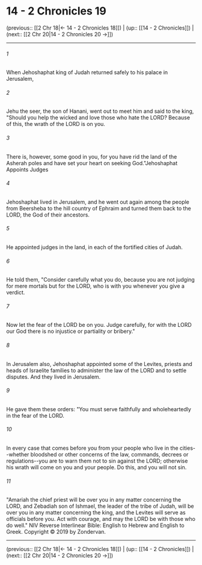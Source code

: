 # 14 - 2 Chronicles 19

(previous:: [[2 Chr 18|← 14 - 2 Chronicles 18]]) | (up:: [[14 - 2 Chronicles]]) | (next:: [[2 Chr 20|14 - 2 Chronicles 20 →]])

***


###### 1 
When Jehoshaphat king of Judah returned safely to his palace in Jerusalem, 

###### 2 
Jehu the seer, the son of Hanani, went out to meet him and said to the king, "Should you help the wicked and love those who hate the LORD? Because of this, the wrath of the LORD is on you. 

###### 3 
There is, however, some good in you, for you have rid the land of the Asherah poles and have set your heart on seeking God."Jehoshaphat Appoints Judges 

###### 4 
Jehoshaphat lived in Jerusalem, and he went out again among the people from Beersheba to the hill country of Ephraim and turned them back to the LORD, the God of their ancestors. 

###### 5 
He appointed judges in the land, in each of the fortified cities of Judah. 

###### 6 
He told them, "Consider carefully what you do, because you are not judging for mere mortals but for the LORD, who is with you whenever you give a verdict. 

###### 7 
Now let the fear of the LORD be on you. Judge carefully, for with the LORD our God there is no injustice or partiality or bribery." 

###### 8 
In Jerusalem also, Jehoshaphat appointed some of the Levites, priests and heads of Israelite families to administer the law of the LORD and to settle disputes. And they lived in Jerusalem. 

###### 9 
He gave them these orders: "You must serve faithfully and wholeheartedly in the fear of the LORD. 

###### 10 
In every case that comes before you from your people who live in the cities--whether bloodshed or other concerns of the law, commands, decrees or regulations--you are to warn them not to sin against the LORD; otherwise his wrath will come on you and your people. Do this, and you will not sin. 

###### 11 
"Amariah the chief priest will be over you in any matter concerning the LORD, and Zebadiah son of Ishmael, the leader of the tribe of Judah, will be over you in any matter concerning the king, and the Levites will serve as officials before you. Act with courage, and may the LORD be with those who do well." NIV Reverse Interlinear Bible: English to Hebrew and English to Greek. Copyright © 2019 by Zondervan.

***

(previous:: [[2 Chr 18|← 14 - 2 Chronicles 18]]) | (up:: [[14 - 2 Chronicles]]) | (next:: [[2 Chr 20|14 - 2 Chronicles 20 →]])
